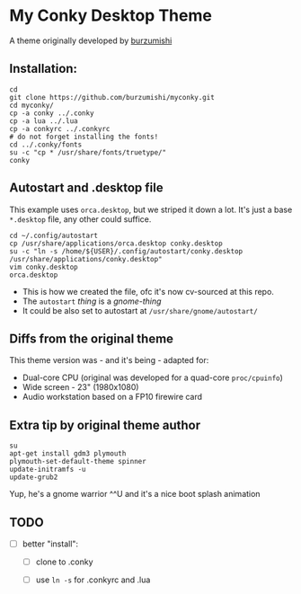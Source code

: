 # My Conky Desktop Theme

A theme originally developed by [burzumishi](https://github.com/burzumishi/myconky)

## Installation:

```
cd
git clone https://github.com/burzumishi/myconky.git
cd myconky/
cp -a conky ../.conky
cp -a lua ../.lua
cp -a conkyrc ../.conkyrc 
# do not forget installing the fonts!
cd ../.conky/fonts
su -c "cp * /usr/share/fonts/truetype/"
conky
```

## Autostart and .desktop file

This example uses `orca.desktop`, but we striped it down a lot.
It's just a base `*.desktop` file, any other could suffice.

```
cd ~/.config/autostart
cp /usr/share/applications/orca.desktop conky.desktop
su -c "ln -s /home/${USER}/.config/autostart/conky.desktop /usr/share/applications/conky.desktop"
vim conky.desktop 
orca.desktop
```

- This is how we created the file, ofc it's now cv-sourced at this repo.
- The `autostart` _thing_ is a _gnome-thing_
- It could be also set to autostart at `/usr/share/gnome/autostart/`

## Diffs from the original theme

This theme version was - and it's being - adapted for:

- Dual-core CPU (original was developed for a quad-core `proc/cpuinfo`)
- Wide screen - 23" (1980x1080)
- Audio workstation based on a FP10 firewire card

## Extra tip by original theme author

```
su
apt-get install gdm3 plymouth
plymouth-set-default-theme spinner
update-initramfs -u
update-grub2
```

Yup, he's a gnome warrior ^^U and it's a nice boot splash animation

## TODO

- [ ] better "install":
  - [ ] clone to .conky
  - [ ] use `ln -s` for .conkyrc and .lua


